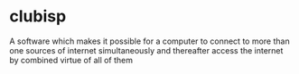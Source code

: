 clubisp
=======

A software which makes it possible for a computer to connect to more than one sources of internet simultaneously and thereafter access the internet by combined virtue of all of them
